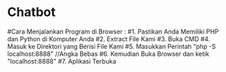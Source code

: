 # Chatbot

#Cara Menjalankan Program di Browser :
#1. Pastikan Anda Memiliki PHP dan Python di Komputer Anda
#2. Extract File Kami
#3. Buka CMD
#4. Masuk ke Direktori yang Berisi File Kami
#5. Masukkan Perintah "php -S localhost:8888" //Angka Bebas
#6. Kemudian Buka Browser dan ketik "localhost:8888"
#7. Aplikasi Terbuka
